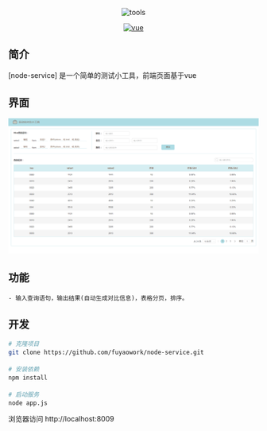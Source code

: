 <p align="center">
    <img src="https://cdn-img.easyicon.net/png/11806/1180628.gif" width="100" height="100" alt="tools">
</p>

<p align="center">
  <a href="https://github.com/vuejs/vue">
    <img src="https://img.shields.io/badge/vue-2.5.10-brightgreen.svg" alt="vue">
  </a>
</p>

## 简介

[node-service] 是一个简单的测试小工具，前端页面基于vue

## 界面

<p align="center">
    <img src="http://github.com/fuyaowork/node-service/raw/master/Screenshot/Screenshot.png" alt="Screenshot.png">
</p>

## 功能

```
- 输入查询语句，输出结果(自动生成对比信息)，表格分页，排序。
```

## 开发

```bash
# 克隆项目
git clone https://github.com/fuyaowork/node-service.git

# 安装依赖
npm install

# 启动服务
node app.js
```

浏览器访问 http://localhost:8009
